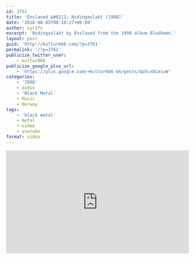 ```yaml
---
id: 3761
title: 'Enslaved &#8211; Nidingaslakt (1998)'
date: '2016-08-05T00:10:27+00:00'
author: syr3fx
excerpt: 'Nidingaslakt by Enslaved from the 1998 album Blodhemn.'
layout: post
guid: 'http://kultur666.com/?p=3761'
permalink: '/?p=3761'
publicize_twitter_user:
    - kultur666
publicize_google_plus_url:
    - 'https://plus.google.com/+Kultur666-k6/posts/Qa5cxbCeivW'
categories:
    - '1998'
    - audio
    - 'Black Metal'
    - Music
    - Norway
tags:
    - 'black metal'
    - metal
    - video
    - youtube
format: video
---
```


<iframe allow="accelerometer; autoplay; clipboard-write; encrypted-media; gyroscope; picture-in-picture; web-share" allowfullscreen="" frameborder="0" height="281" loading="lazy" src="https://www.youtube.com/embed/9y7zRjkR1xg?feature=oembed" title="Enslaved (35) - Nidingaslakt" width="500"></iframe>